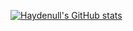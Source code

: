 <!--
**haydenull/haydenull** is a ✨ _special_ ✨ repository because its `README.md` (this file) appears on your GitHub profile.

Here are some ideas to get you started:

- 🔭 I’m currently working on ...
- 🌱 I’m currently learning ...
- 👯 I’m looking to collaborate on ...
- 🤔 I’m looking for help with ...
- 💬 Ask me about ...
- 📫 How to reach me: ...
- 😄 Pronouns: ...
- ⚡ Fun fact: ...
-->

[![Haydenull's GitHub stats](https://github-readme-stats.vercel.app/api?username=haydenull&show_icons=true&bg_color=135deg,eee7dd,eef2f3)](https://github.com/anuraghazra/github-readme-stats)
